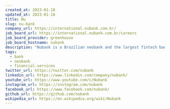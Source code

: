```yaml
---
created_at: 2023-01-18
updated_at: 2023-01-18
title: Nu
slug: nu-bank
company_url: https://international.nubank.com.br/
job_board_url: https://international.nubank.com.br/careers
job_board_provider: greenhouse
job_board_hostname: nubank
description: "Nubank is a Brazilian neobank and the largest fintech bank in Latin America. "
tags:
  - bank
  - neobank
  - financial-services
twitter_url: https://twitter.com/nubank
linkedin_url: https://www.linkedin.com/company/nubank/
youtube_url: https://www.youtube.com/c/Nubank
instagram_url: https://instagram.com/nubank
facebook_url: https://www.facebook.com/nubank/
github_url: https://github.com/nubank
wikipedia_url: https://en.wikipedia.org/wiki/Nubank
---
```

